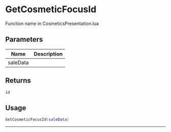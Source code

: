 # GetCosmeticFocusId

Function name in CosmeticsPresentation.lua

## Parameters

| Name     | Description |
| -------- | ----------- |
| saleData |             |

## Returns

`id`

## Usage

```lua
GetCosmeticFocusId(saleData)
```

---
